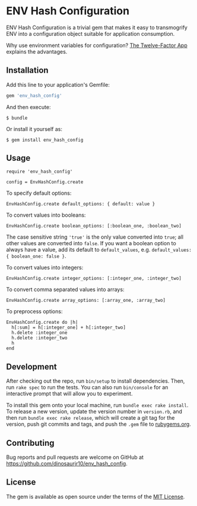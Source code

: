 ENV Hash Configuration
======================
ENV Hash Configuration is a trivial gem that makes it easy to transmogrify ENV into a configuration object suitable for
application consumption.

Why use environment variables for configuration? [The Twelve-Factor App](http://12factor.net/config) explains the
advantages.

Installation
------------
Add this line to your application's Gemfile:

```ruby
gem 'env_hash_config'
```

And then execute:

    $ bundle

Or install it yourself as:

    $ gem install env_hash_config

Usage
-----
    require 'env_hash_config'

    config = EnvHashConfig.create

To specify default options:

    EnvHashConfig.create default_options: { default: value }

To convert values into booleans:

    EnvHashConfig.create boolean_options: [:boolean_one, :boolean_two]

The case sensitive string `'true'` is the only value converted into `true`; all other values are converted into `false`.
If you want a boolean option to always have a value, add its default to `default_values`, e.g.
`default_values: { boolean_one: false }`.

To convert values into integers:

    EnvHashConfig.create integer_options: [:integer_one, :integer_two]

To convert comma separated values into arrays:

    EnvHashConfig.create array_options: [:array_one, :array_two]

To preprocess options:

    EnvHashConfig.create do |h|
      h[:sum] = h[:integer_one] + h[:integer_two]
      h.delete :integer_one
      h.delete :integer_two
      h
    end

Development
-----------
After checking out the repo, run `bin/setup` to install dependencies. Then, run `rake spec` to run the tests. You can
also run `bin/console` for an interactive prompt that will allow you to experiment.

To install this gem onto your local machine, run `bundle exec rake install`. To release a new version, update the
version number in `version.rb`, and then run `bundle exec rake release`, which will create a git tag for the version,
push git commits and tags, and push the `.gem` file to [rubygems.org](https://rubygems.org).

Contributing
------------
Bug reports and pull requests are welcome on GitHub at https://github.com/dinosaurjr10/env_hash_config.

License
-------
The gem is available as open source under the terms of the [MIT License](http://opensource.org/licenses/MIT).

